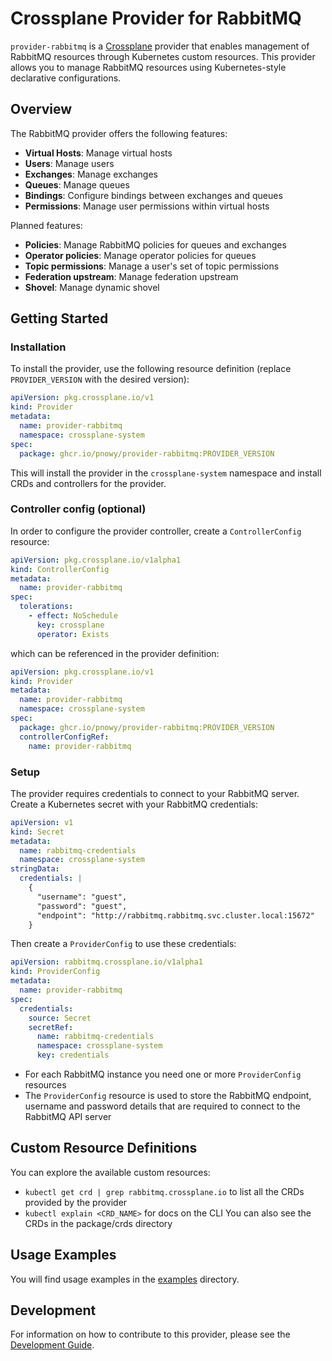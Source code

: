 # Crossplane Provider for RabbitMQ

`provider-rabbitmq` is a [Crossplane](https://crossplane.io/) provider that enables management of RabbitMQ resources through Kubernetes custom resources. This
provider allows you to manage RabbitMQ resources using Kubernetes-style declarative configurations.

## Overview

The RabbitMQ provider offers the following features:

- **Virtual Hosts**: Manage virtual hosts
- **Users**: Manage users
- **Exchanges**: Manage exchanges
- **Queues**: Manage queues
- **Bindings**: Configure bindings between exchanges and queues
- **Permissions**: Manage user permissions within virtual hosts

Planned features:

- **Policies**: Manage RabbitMQ policies for queues and exchanges
- **Operator policies**: Manage operator policies for queues
- **Topic permissions**: Manage a user's set of topic permissions
- **Federation upstream**: Manage federation upstream
- **Shovel**: Manage dynamic shovel

## Getting Started

### Installation

To install the provider, use the following resource definition (replace `PROVIDER_VERSION` with the desired version):

```yaml
apiVersion: pkg.crossplane.io/v1
kind: Provider
metadata:
  name: provider-rabbitmq
  namespace: crossplane-system
spec:
  package: ghcr.io/pnowy/provider-rabbitmq:PROVIDER_VERSION
```

This will install the provider in the `crossplane-system` namespace and install CRDs and controllers for the provider.

### Controller config (optional)

In order to configure the provider controller, create a `ControllerConfig` resource:

```yaml
apiVersion: pkg.crossplane.io/v1alpha1
kind: ControllerConfig
metadata:
  name: provider-rabbitmq
spec:
  tolerations:
    - effect: NoSchedule
      key: crossplane
      operator: Exists
```

which can be referenced in the provider definition:

```yaml
apiVersion: pkg.crossplane.io/v1
kind: Provider
metadata:
  name: provider-rabbitmq
  namespace: crossplane-system
spec:
  package: ghcr.io/pnowy/provider-rabbitmq:PROVIDER_VERSION
  controllerConfigRef:
    name: provider-rabbitmq
```

### Setup

The provider requires credentials to connect to your RabbitMQ server. Create a Kubernetes secret with your RabbitMQ credentials:

```yaml
apiVersion: v1
kind: Secret
metadata:
  name: rabbitmq-credentials
  namespace: crossplane-system
stringData:
  credentials: |
    {
      "username": "guest",
      "password": "guest",
      "endpoint": "http://rabbitmq.rabbitmq.svc.cluster.local:15672"
    }
```

Then create a `ProviderConfig` to use these credentials:

```yaml
apiVersion: rabbitmq.crossplane.io/v1alpha1
kind: ProviderConfig
metadata:
  name: provider-rabbitmq
spec:
  credentials:
    source: Secret
    secretRef:
      name: rabbitmq-credentials
      namespace: crossplane-system
      key: credentials
```

- For each RabbitMQ instance you need one or more `ProviderConfig` resources
- The `ProviderConfig` resource is used to store the RabbitMQ endpoint, username and password details that are required to connect to the RabbitMQ API server

## Custom Resource Definitions

You can explore the available custom resources:

- `kubectl get crd | grep rabbitmq.crossplane.io` to list all the CRDs provided by the provider
- `kubectl explain <CRD_NAME>` for docs on the CLI
You can also see the CRDs in the package/crds directory

## Usage Examples

You will find usage examples in the [examples](examples) directory.

## Development

For information on how to contribute to this provider, please see the [Development Guide](DEVELOPMENT.md).
